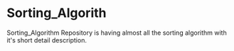 # Sorting_Algorith
Sorting_Algorithm Repository is having almost all the sorting algorithm with it's short detail description.
